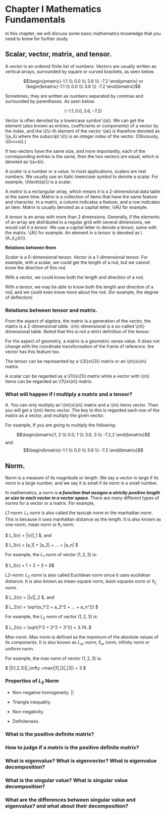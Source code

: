 # Chapter I Mathematics Fundamentals

In this chapter, we will discuss some basic mathematics knowledge that you need to know for further study.

## Scalar, vector, matrix, and tensor.

A *vector* is an ordered finite list of numbers. Vectors are usually written as vertical arrays, surrounded by square or curved brackets, as seen below.

$$\begin{pmatrix}-1.1 \\\ 0.0 \\\ 3.6 \\\ -7.2 \end{pmatrix} or \begin{bmatrix}-1.1 \\\ 0.0 \\\ 3.6 \\\ -7.2 \end{bmatrix}$$

Sometimes, they are written as numbers separated by commas and surrounded by parentheses. As seen below.

$$(-1.1, 0.0, 3.6, -7.2)$$

Vector is often denoted by a lowercase symbol \\(a\\). We can get the element (also known as entries, coefficients or components) of a vector by the index, and the \\(i\\)-th element of the vector \\(a\\) is therefore denoted as \\(a_i\\) where the subscript \\(i\\) is an integer index of the vector. (Obviously, \\(0<i<n\\).)

If two vectors have the same size, and more importantly, each of the corresponding entries is the same, then the two vectors are equal, which is denoted as \\(a=b\\).

A *scalar* is a number or a value. In most applications, scalars are real numbers. We usually use an italic lowercase symbol to denote a scalar. For example, \\(\textit{a}\\) is a scalar.

A *matrix* is a rectangular array, which means it is a 2-dimensional data table at the same time. Matrix is a collection of items that have the same feature and character. In a matrix, a column indicates a feature, and a row indicates an item. Matrix is usually denoted as a capital letter, \\(A\\) for example.

A *tensor* is an array with more than 2 dimensions. Generally, if the elements of an array are distributed in a regular grid with several dimensions, we would call it a *tensor*. We use a capital letter to denote a tensor, same with the matrix. \\(A\\) for example. An element in a tensor is denoted as \\(A_(i,j,k)\\).

**Relations between them**

*Scalar* is a 0-dimensional tensor. *Vector* is a 1-dimensional tensor. For example, with a scalar, we could get the length of a rod, but we cannot know the direction of this rod.

With a vector, we could know both the length and direction of a rod.

With a tensor, we may be able to know both the length and direction of a rod, and we could even know more about the rod. (for example, the degree of deflection)

### Relations between tensor and matrix.

From the aspect of algebra, the matrix is a generation of the vector, the matrix is a 2-dimensional table. \\(n\\)-dimensional is a so-called \\(n\\)-dimensional table. Noted that this is not a strict definition of the tensor. 

For the aspect of geometry, a matrix is a geometric sense value. It does not change with the coordinate transformation of the frame of reference. the vector has this feature too.

The tensor can be represented by a \\(3\\)x\\(3\\) matrix or an \\(n\\)x\\(n\\) matrix.

A scalar can be regarded as a \\(1\\)x\\(1\\) matrix while a vector with \\(n\\) items can be regarded as \\(1\\)x\\(n\\) matrix.

### What will happen if I multiply a matrix and a tensor?

*A*. You can only multiply an \\(m\\)x\\(n\\) matrix and a \\(n\\) items vector. Then you will get a \\(m\\) items vector. The key to this is regarded each row of the matrix as a vector, and multiply the given vector.

For example, If you are going to multiply the following:

$$\begin{bmatrix}1, 2 \\\ 0.0, 1 \\\ 3.6, 3 \\\ -7.2,2 \end{bmatrix}$$ and $$\begin{bmatrix}-1.1 \\\ 0.0 \\\ 3.6 \\\ -7.2 \end{bmatrix}$$

## Norm.

Norm is a measure of its magnitude or length. We say a vector is large if its norm is a large number, and we say it is small if its norm is a small number.

In mathematics, a norm is ***a function that assigns a strictly positive length or size to each vector in a vector space***. There are many different types of norms for a vector or a matrix. For example,

*L1-norm*: $L_1$ norm is also called the taxicab norm or the manhattan norm. This is because it uses manhattan distance as the length. It is also known as one-norm, mean norm or $\ell_1$ norm.

$ L_1(v) = ||v||_1 $, and

$ L_1(v) = |a_1| + |a_2| + ... + |a_n| $

For example, the $L_1$ norm of vector $(1,2,3)$ is:

$ L_1(v) = 1 + 2 + 3 = 6$

*L2-norm*: $L_2$ norm is also called Euclidean norm since it uses euclidean distance. It is also known as mean-square norm, least-squares norm or $\ell_2$ norm.

$ L_2(v) = ||v||_2 $, and

$ L_2(v) =   \sqrt{a_1^2 + a_2^2 + ... + a_n^2} $

For example, the $L_2$ norm of vector $(1,2,3)$ is:

$ L_2(v) = \sqrt{1^2 + 2^2 + 3^2} = 3.74..$

*Max-norm*. Max-norm is defined as the maximum of the absolute values of its components. It is also known as $L_\infty$-norm, $\ell_\infty$ norm, infinity norm or uniform norm. 

For example, the max norm of vector $(1,2,3)$ is:

$ ||(1,2,3)||_\infty =max(|1|,|2|,|3|) = 3 $

### Properties of $L_2$ Norm

* Non-negative homogeneity. $||$

* Triangle inequality.

* Non-negativity.

* Definiteness.

###  What is the positive definite matrix?

###  How to judge if a matrix is the positive definite matrix?

###  What is eigenvalue? What is eigenvector? What is eigenvalue decomposition?

###  What is the singular value? What is singular value decomposition?

###  What are the differences between singular value and eigenvalue? and what about their decomposition?

